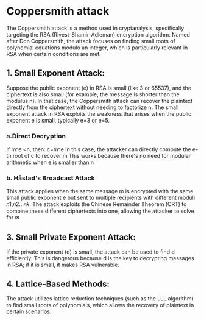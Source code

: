 # Coppersmith attack

The Coppersmith attack is a method used in cryptanalysis, specifically targeting the RSA (Rivest-Shamir-Adleman) encryption algorithm. Named after Don Coppersmith, the attack focuses on finding small roots of polynomial equations modulo an integer, which is particularly relevant in RSA when certain conditions are met.
## 1. Small Exponent Attack:
Suppose the public exponent (e) in RSA is small (like 3 or 65537), and the ciphertext is also small (for example, the message is shorter than the modulus n). In that case, the Coppersmith attack can  recover the plaintext directly from the ciphertext without needing to factorize n.
The small exponent attack in RSA exploits the weakness that arises when the public exponent e is small, typically e=3 or e=5.

### a.Direct Decryption 
If m^e <n, then:
c=m^e 
In this case, the attacker can directly compute the e-th root of c to recover m
This works because there's no need for modular arithmetic when  e is smaller than n

### b. Håstad's Broadcast Attack
This attack applies when the same message m is encrypted with the same small public exponent e but sent to multiple recipients with different moduli 𝑛1,𝑛2...𝑛𝑘.
The attack exploits the Chinese Remainder Theorem (CRT) to combine these different ciphertexts into one, allowing the attacker to solve for 𝑚




## 3. Small Private Exponent Attack:
If the private exponent (d) is small, the attack can be used to find d efficiently. This is dangerous because d is the key to decrypting messages in RSA; if it is small, it makes RSA vulnerable.
## 4. Lattice-Based Methods:
The attack utilizes lattice reduction techniques (such as the LLL algorithm) to find small roots of polynomials, which allows the recovery of plaintext in certain scenarios.
